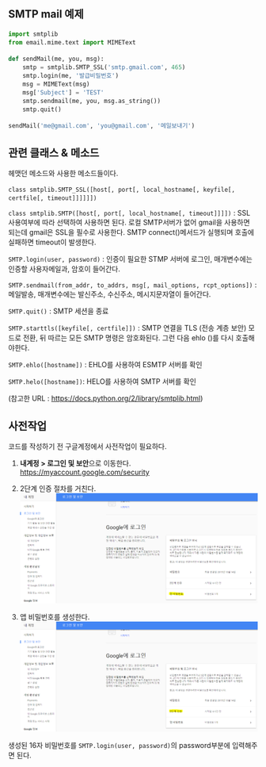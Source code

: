 ## SMTP mail 예제

```python
import smtplib
from email.mime.text import MIMEText

def sendMail(me, you, msg):
    smtp = smtplib.SMTP_SSL('smtp.gmail.com', 465)
    smtp.login(me, '발급비밀번호')
    msg = MIMEText(msg)
    msg['Subject'] = 'TEST'
    smtp.sendmail(me, you, msg.as_string())
    smtp.quit()

sendMail('me@gmail.com', 'you@gmail.com', '메일보내기')
```

## 관련 클래스 & 메소드

헤맷던 메소드와 사용한 메소드들이다.

`class smtplib.SMTP_SSL([host[, port[, local_hostname[, keyfile[, certfile[, timeout]]]]]])`

`class smtplib.SMTP([host[, port[, local_hostname[, timeout]]]])` : SSL 사용여부에 따라 선택하여 사용하면 된다. 로컬 SMTP서버가 없어 gmail을 사용하면 되는데 gmail은 SSL을 필수로 사용한다. SMTP connect()메서드가 실행되며 호출에 실패하면 timeout이 발생한다.

`SMTP.login(user, password)` : 인증이 필요한 STMP 서버에 로그인, 매개변수에는 인증할 사용자메일과, 암호이 들어간다.

`SMTP.sendmail(from_addr, to_addrs, msg[, mail_options, rcpt_options])` : 메일발송, 매개변수에는 발신주소, 수신주소, 메시지문자열이 들어간다.

`SMTP.quit()` : SMTP 세션을 종료

`SMTP.starttls([keyfile[, certfile]])` : SMTP 연결을 TLS (전송 계층 보안) 모드로 전환, 뒤 따르는 모든 SMTP 명령은 암호화된다. 그런 다음 ehlo ()를 다시 호출해야한다.

`SMTP.ehlo([hostname])` : EHLO를 사용하여 ESMTP 서버를 확인

`SMTP.helo([hostname])`: HELO를 사용하여 SMTP 서버를 확인

(참고한 URL : https://docs.python.org/2/library/smtplib.html)


## 사전작업

코드를 작성하기 전 구글계정에서 사전작업이 필요하다.

1. **내계정 > 로그인 및 보안**으로 이동한다.
https://myaccount.google.com/security

2. 2단계 인증 절차를 거친다.
![Alt 2차 인증 이미지](./2nd_authorization.png)

3. 앱 비밀번호를 생성한다.
![Alt 앱 비밀번호 생성 이미지](./create_password.png)

생성된 16자 비밀번호를 `SMTP.login(user, password)`의 password부분에 입력해주면 된다.

